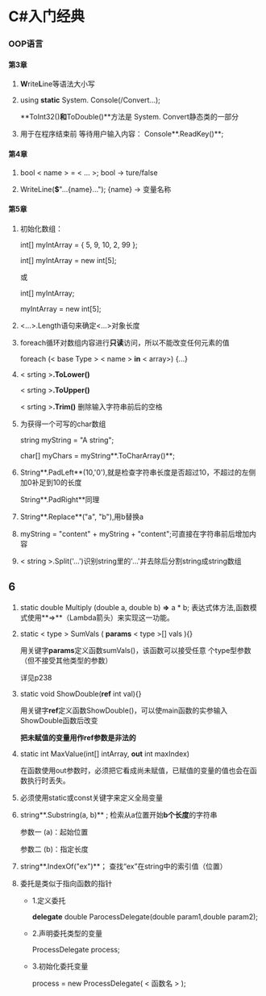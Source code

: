 # C#入门经典

### OOP语言

#### 第3章

1. **W**rite**L**ine等语法大小写

2. using **static** System. Console(/Convert...);

   **ToInt32()**和**ToDouble()**方法是 System. Convert静态类的一部分

3. 用于在程序结束前 等待用户输入内容： Console**.ReadKey()**;

   

#### 第4章

1. bool < name >  = < ... >; 	bool -> ture/false

2. WriteLine(**$**"...{name}...");      {name} -> 变量名称

   

#### 第5章

1. 初始化数组：

   int[] myIntArray = { 5, 9, 10, 2, 99 };

   int[] myIntArray = new int[5];

   或

   int[] myIntArray; 

   myIntArray = new int[5];

2. <...>.Length语句来确定<...>对象长度

3. foreach循环对数组内容进行**只读**访问，所以不能改变任何元素的值

   foreach (< base Type > < name > **in** < array>) {...}

4. < srting >**.ToLower()**

   < srting >**.ToUpper()**

   < srting >**.Trim()**	删除输入字符串前后的空格

5. 为获得一个可写的char数组

   string myString = "A string"; 

   char[] myChars = myString**.ToCharArray()**;

6. String**.PadLeft**(10,'0'),就是检查字符串长度是否超过10，不超过的左侧加0补足到10的长度

   String**.PadRight**同理

7. String**.Replace**("a", "b"),用b替换a

8. myString = "content" + myString + "content";可直接在字符串前后增加内容

9. < string >.Split('...')识别string里的'...'并去除后分割string成string数组

   

## 6

1. static double Multiply (double a, double b) **=>** a * b;	表达式体方法,函数模式使用**=>**（Lambda箭头）来实现这一功能。

2. static < type > SumVals ( **params**  < type >[]  vals ){}    

   用关键字**params**定义函数sumVals()，该函数可以接受任意 个type型参数（但不接受其他类型的参数）

   详见p238

3. static void ShowDouble(**ref** int val){}

   用关键字**ref**定义函数ShowDouble()，可以使main函数的实参输入ShowDouble函数后改变

   **把未赋值的变量用作ref参数是非法的**

4. static int MaxValue(int[] intArray, **out** int maxIndex)

   在函数使用out参数时，必须把它看成尚未赋值，已赋值的变量的值也会在函数执行时丢失。

5. 必须使用static或const关键字来定义全局变量

6. string**.Substring(a, b)** ;   检索从a位置开始**b个长度**的字符串

   参数一 (a)：起始位置

   参数二 (b)：指定长度

7. string**.IndexOf("ex")**； 查找“ex”在string中的索引值（位置）

8. 委托是类似于指向函数的指针

   + 1.定义委托

     **delegate** double ParocessDelegate(double param1,double param2);

   + 2.声明委托类型的变量

     ProcessDelegate process;

   + 3.初始化委托变量

     process = new ProcessDelegate( < 函数名 > );
